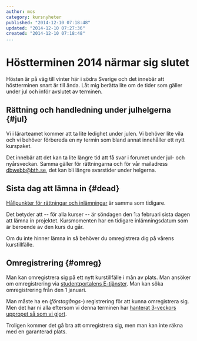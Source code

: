```yaml
---
author: mos
category: kursnyheter
published: "2014-12-10 07:18:48"
updated: "2014-12-10 07:27:36"
created: "2014-12-10 07:18:48"
...
```

Höstterminen 2014 närmar sig slutet
==================================

Hösten är på väg till vinter här i södra Sverige och det innebär att höstterminen snart är till ända. Låt mig berätta lite om de tider som gäller under jul och inför avslutet av terminen.

<!--more-->



Rättning och handledning under julhelgerna {#jul}
------------------------------------------

Vi i lärarteamet kommer att ta lite ledighet under julen. Vi behöver lite vila och vi behöver förbereda en ny termin som bland annat innehåller ett nytt kurspaket.

Det innebär att det kan ta lite längre tid att få svar i forumet under jul- och nyårsveckan. Samma gäller för rättningarna och för vår mailadress dbwebb@bth.se, det kan bli längre svarstider under helgerna.



Sista dag att lämna in {#dead}
------------------------------------------

[Hållpunkter för rättningar och inlämningar](blogg/valkommen-till-hostterminen-2014#dl) är samma som tidigare. 

Det betyder att -- för alla kurser -- är söndagen den 1:a februari sista dagen att lämna in projektet. Kursmomenten har en tidigare inlämningsdatum som är beroende av den kurs du går.

Om du inte hinner lämna in så behöver du omregistrera dig på vårens kurstillfälle. 



Omregistrering {#omreg}
------------------------------------------

Man kan omregistrera sig på ett nytt kurstillfälle i mån av plats. Man ansöker om omregistrering via [studentportalens E-tjänster](https://studentportal.bth.se/web/studentportal.nsf/web.xsp/antagning_forandrad_studiegang). Man kan söka omregistrering från den 1 januari.

Man måste ha en (*förstagångs-*) registrering för att kunna omregistrera sig. Men det har ni alla eftersom vi denna terminen har [hanterat 3-veckors uppropet så som vi gjort](forum/viewtopic.php?f=30&t=2760#p25637).

Troligen kommer det gå bra att omregistrera sig, men man kan inte räkna med en garanterad plats.


